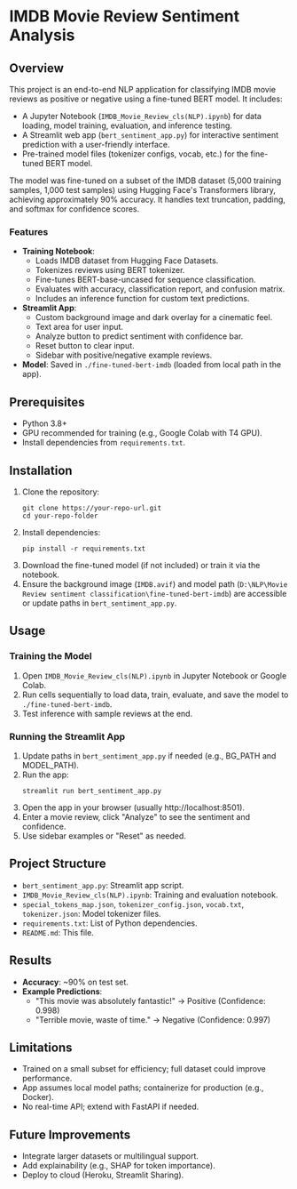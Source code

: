 # IMDB Movie Review Sentiment Analysis

## Overview
This project is an end-to-end NLP application for classifying IMDB movie reviews as positive or negative using a fine-tuned BERT model. It includes:
- A Jupyter Notebook (`IMDB_Movie_Review_cls(NLP).ipynb`) for data loading, model training, evaluation, and inference testing.
- A Streamlit web app (`bert_sentiment_app.py`) for interactive sentiment prediction with a user-friendly interface.
- Pre-trained model files (tokenizer configs, vocab, etc.) for the fine-tuned BERT model.

The model was fine-tuned on a subset of the IMDB dataset (5,000 training samples, 1,000 test samples) using Hugging Face's Transformers library, achieving approximately 90% accuracy. It handles text truncation, padding, and softmax for confidence scores.

### Features
- **Training Notebook**:
  - Loads IMDB dataset from Hugging Face Datasets.
  - Tokenizes reviews using BERT tokenizer.
  - Fine-tunes BERT-base-uncased for sequence classification.
  - Evaluates with accuracy, classification report, and confusion matrix.
  - Includes an inference function for custom text predictions.
- **Streamlit App**:
  - Custom background image and dark overlay for a cinematic feel.
  - Text area for user input.
  - Analyze button to predict sentiment with confidence bar.
  - Reset button to clear input.
  - Sidebar with positive/negative example reviews.
- **Model**: Saved in `./fine-tuned-bert-imdb` (loaded from local path in the app).

## Prerequisites
- Python 3.8+
- GPU recommended for training (e.g., Google Colab with T4 GPU).
- Install dependencies from `requirements.txt`.

## Installation
1. Clone the repository:
   ```
   git clone https://your-repo-url.git
   cd your-repo-folder
   ```
2. Install dependencies:
   ```
   pip install -r requirements.txt
   ```
3. Download the fine-tuned model (if not included) or train it via the notebook.
4. Ensure the background image (`IMDB.avif`) and model path (`D:\NLP\Movie Review sentiment classification\fine-tuned-bert-imdb`) are accessible or update paths in `bert_sentiment_app.py`.

## Usage

### Training the Model
1. Open `IMDB_Movie_Review_cls(NLP).ipynb` in Jupyter Notebook or Google Colab.
2. Run cells sequentially to load data, train, evaluate, and save the model to `./fine-tuned-bert-imdb`.
3. Test inference with sample reviews at the end.

### Running the Streamlit App
1. Update paths in `bert_sentiment_app.py` if needed (e.g., BG_PATH and MODEL_PATH).
2. Run the app:
   ```
   streamlit run bert_sentiment_app.py
   ```
3. Open the app in your browser (usually http://localhost:8501).
4. Enter a movie review, click "Analyze" to see the sentiment and confidence.
5. Use sidebar examples or "Reset" as needed.

## Project Structure
- `bert_sentiment_app.py`: Streamlit app script.
- `IMDB_Movie_Review_cls(NLP).ipynb`: Training and evaluation notebook.
- `special_tokens_map.json`, `tokenizer_config.json`, `vocab.txt`, `tokenizer.json`: Model tokenizer files.
- `requirements.txt`: List of Python dependencies.
- `README.md`: This file.

## Results
- **Accuracy**: ~90% on test set.
- **Example Predictions**:
  - "This movie was absolutely fantastic!" → Positive (Confidence: 0.998)
  - "Terrible movie, waste of time." → Negative (Confidence: 0.997)

## Limitations
- Trained on a small subset for efficiency; full dataset could improve performance.
- App assumes local model paths; containerize for production (e.g., Docker).
- No real-time API; extend with FastAPI if needed.

## Future Improvements
- Integrate larger datasets or multilingual support.
- Add explainability (e.g., SHAP for token importance).
- Deploy to cloud (Heroku, Streamlit Sharing).

